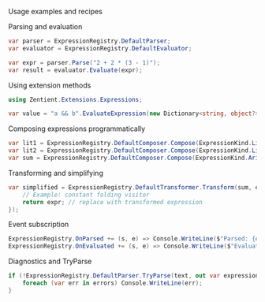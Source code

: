 Usage examples and recipes

Parsing and evaluation

```csharp
var parser = ExpressionRegistry.DefaultParser;
var evaluator = ExpressionRegistry.DefaultEvaluator;

var expr = parser.Parse("2 + 2 * (3 - 1)");
var result = evaluator.Evaluate(expr);
```

Using extension methods

```csharp
using Zentient.Extensions.Expressions;

var value = "a && b".EvaluateExpression(new Dictionary<string, object?> { ["a"] = true, ["b"] = false });
```

Composing expressions programmatically

```csharp
var lit1 = ExpressionRegistry.DefaultComposer.Compose(ExpressionKind.Literal, "1");
var lit2 = ExpressionRegistry.DefaultComposer.Compose(ExpressionKind.Literal, "2");
var sum = ExpressionRegistry.DefaultComposer.Compose(ExpressionKind.ArithmeticAdd, lit1, lit2);
```

Transforming and simplifying

```csharp
var simplified = ExpressionRegistry.DefaultTransformer.Transform(sum, expr => {
    // Example: constant folding visitor
    return expr; // replace with transformed expression
});
```

Event subscription

```csharp
ExpressionRegistry.OnParsed += (s, e) => Console.WriteLine($"Parsed: {e.Canonical}");
ExpressionRegistry.OnEvaluated += (s, e) => Console.WriteLine($"Evaluated: {e.Expression.Canonical} => {e.Result}");
```

Diagnostics and TryParse

```csharp
if (!ExpressionRegistry.DefaultParser.TryParse(text, out var expression, out var errors)) {
    foreach (var err in errors) Console.WriteLine(err);
}
```
